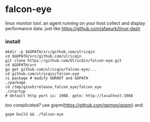 falcon-eye
==========

linux monitor tool. an agent running on your host collect and display performance data. just like https://github.com/afaqurk/linux-dash


### install

```
mkdir -p $GOPATH/src/github.com/ulricqin
cd $GOPATH/src/github.com/ulricqin
git clone https://github.com/UlricQin/falcon-eye.git
cd $GOPATH/src
go get github.com/ulricqin/falcon-eye/...
cd github.com/ulricqin/falcon-eye
vi package # modify GOROOT and GOPATH
./package
cd /tmp/qinxh/release_falcon_eye/falcon_eye
./startup
# default http port is: 1988. goto: http://localhost:1988
```

*too complicated?* use gopm(https://github.com/gpmgo/gopm) and:
```
gopm build && ./falcon-eye
```
